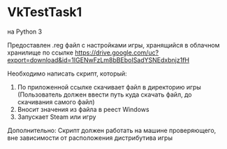 # VkTestTask1

на Python 3

Предоставлен .reg файл с настройками игры, хранящийся в облачном хранилище по ссылке https://drive.google.com/uc?export=download&id=1IGENwFzLm8bBEboISadYSNEdxbnjz1fH

Необходимо написать скрипт, который:
1) По приложенной ссылке скачивает файл в директорию игры (Пользователь должен ввести путь куда скачать файл, до скачивания самого файл)
2) Вносит значения из файла в реест Windows
3) Запускает Steam или игру

Дополнительно:
Скрипт должен работать на машине проверяющего, вне зависимости от расположения дистрибутива игры
